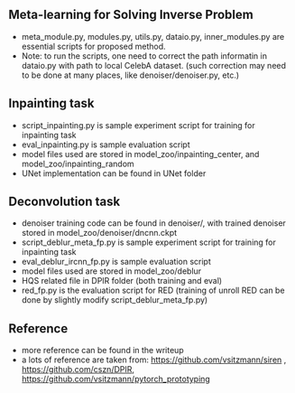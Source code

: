 ## Meta-learning for Solving Inverse Problem
* meta_module.py, modules.py, utils.py, dataio.py, inner_modules.py are essential scripts for proposed method. 
* Note: to run the scripts, one need to correct the path informatin in dataio.py with path to local CelebA dataset. (such correction may need to be done at many places, like denoiser/denoiser.py, etc.)

## Inpainting task
* script_inpainting.py is sample experiment script for training for inpainting task
* eval_inpainting.py is sample evaluation script 
* model files used are stored in model_zoo/inpainting_center, and model_zoo/inpainting_random
* UNet implementation can be found in UNet folder

## Deconvolution task
* denoiser training code can be found in denoiser/, with trained denoiser stored in model_zoo/denoiser/dncnn.ckpt
* script_deblur_meta_fp.py is sample experiment script for training for inpainting task
* eval_deblur_ircnn_fp.py is sample evaluation script 
* model files used are stored in model_zoo/deblur
* HQS related file in DPIR folder (both training and eval)
* red_fp.py is the evaluation script for RED (training of unroll RED can be done by slightly modify script_deblur_meta_fp.py)

## Reference
* more reference can be found in the writeup
* a lots of reference are taken from: https://github.com/vsitzmann/siren
, https://github.com/cszn/DPIR, https://github.com/vsitzmann/pytorch_prototyping

